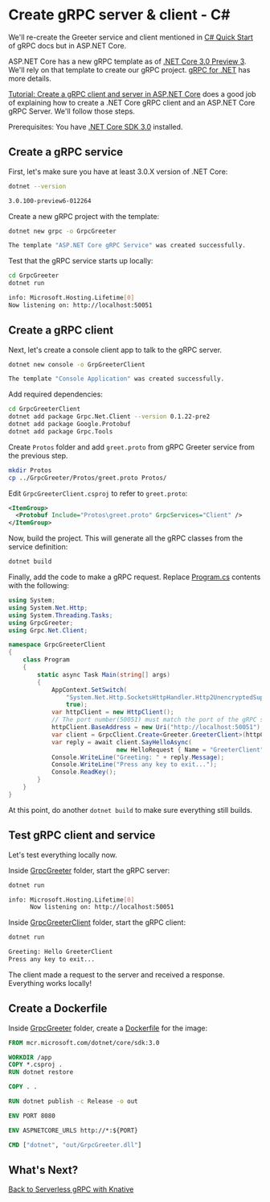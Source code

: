 # Create gRPC server & client - C#

We'll re-create the Greeter service and client mentioned in [C# Quick Start](https://grpc.io/docs/quickstart/csharp/) of gRPC docs but in ASP.NET Core. 

ASP.NET Core has a new gRPC template as of [.NET Core 3.0 Preview 3](https://devblogs.microsoft.com/aspnet/asp-net-core-updates-in-net-core-3-0-preview-3/). We'll rely on that template to create our gRPC project. [gRPC for .NET](https://github.com/grpc/grpc-dotnet) has more details.

[Tutorial: Create a gRPC client and server in ASP.NET Core](https://docs.microsoft.com/en-us/aspnet/core/tutorials/grpc/grpc-start?view=aspnetcore-3.0) does a good job of explaining how to create a .NET Core gRPC client and an ASP.NET Core gRPC Server. We'll follow those steps. 

Prerequisites: You have [.NET Core SDK 3.0](https://dotnet.microsoft.com/download/dotnet-core/3.0) installed. 

## Create a gRPC service
First, let's make sure you have at least 3.0.X version of .NET Core:

```bash
dotnet --version

3.0.100-preview6-012264
```
Create a new gRPC project with the template:

```bash
dotnet new grpc -o GrpcGreeter

The template "ASP.NET Core gRPC Service" was created successfully.
```

Test that the gRPC service starts up locally:

```bash
cd GrpcGreeter
dotnet run

info: Microsoft.Hosting.Lifetime[0]
Now listening on: http://localhost:50051
```
## Create a gRPC client
Next, let's create a console client app to talk to the gRPC server.

```bash
dotnet new console -o GrpGreeterClient

The template "Console Application" was created successfully.
```

Add required dependencies:
```bash
cd GrpcGreeterClient
dotnet add package Grpc.Net.Client --version 0.1.22-pre2
dotnet add package Google.Protobuf
dotnet add package Grpc.Tools
```

Create `Protos` folder and add `greet.proto` from gRPC Greeter service from the previous step.  

```bash
mkdir Protos
cp ../GrpcGreeter/Protos/greet.proto Protos/
```
Edit `GrpcGreeterClient.csproj` to refer to `greet.proto`:

```xml
<ItemGroup>
  <Protobuf Include="Protos\greet.proto" GrpcServices="Client" />
</ItemGroup>
```
Now, build the project. This will generate all the gRPC classes from the service definition:

```bash
dotnet build
```

Finally, add the code to make a gRPC request. Replace [Program.cs](../serving/grpc/csharp/GrpcGreeterClient/Program.cs) contents with the following:

```csharp
using System;
using System.Net.Http;
using System.Threading.Tasks;
using GrpcGreeter;
using Grpc.Net.Client;

namespace GrpcGreeterClient
{
    class Program
    {
        static async Task Main(string[] args)
        {
            AppContext.SetSwitch(
                "System.Net.Http.SocketsHttpHandler.Http2UnencryptedSupport",
                true);
            var httpClient = new HttpClient();
            // The port number(50051) must match the port of the gRPC server.
            httpClient.BaseAddress = new Uri("http://localhost:50051");
            var client = GrpcClient.Create<Greeter.GreeterClient>(httpClient);
            var reply = await client.SayHelloAsync(
                              new HelloRequest { Name = "GreeterClient" });
            Console.WriteLine("Greeting: " + reply.Message);
            Console.WriteLine("Press any key to exit...");
            Console.ReadKey();
        }
    }
}
```
At this point, do another `dotnet build` to make sure everything still builds. 

## Test gRPC client and service
Let's test everything locally now. 

Inside [GrpcGreeter](../serving/grpc/csharp/GrpcGreeter) folder, start the gRPC server:

```bash
dotnet run

info: Microsoft.Hosting.Lifetime[0]
      Now listening on: http://localhost:50051
```

Inside [GrpcGreeterClient](../serving/grpc/csharp/GrpcGreeterClient) folder, start the gRPC client:

```bash
dotnet run 

Greeting: Hello GreeterClient
Press any key to exit...
```

The client made a request to the server and received a response. Everything works locally!

## Create a Dockerfile

Inside [GrpcGreeter](../serving/grpc/csharp/GrpcGreeter) folder, create a [Dockerfile](../serving/grpc/csharp/GrpcGreeter/Dockerfile) for the image:

```dockerfile
FROM mcr.microsoft.com/dotnet/core/sdk:3.0

WORKDIR /app
COPY *.csproj .
RUN dotnet restore

COPY . .

RUN dotnet publish -c Release -o out

ENV PORT 8080

ENV ASPNETCORE_URLS http://*:${PORT}

CMD ["dotnet", "out/GrpcGreeter.dll"]
```

## What's Next?

[Back to Serverless gRPC with Knative](07.5-grpc.md)
